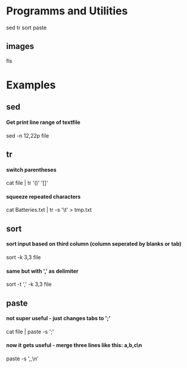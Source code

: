 # Programms and Utilities
sed
tr
sort
paste
## images
fls


# Examples
## sed
#### Get print line range of textfile
sed -n 12,22p file

## tr
#### switch parentheses
cat file | tr '()' '[]'
#### squeeze repeated characters
cat Batteries.txt | tr -s '\t' > tmp.txt

## sort
#### sort input based on third column (column seperated by blanks or tab)
sort -k 3,3 file
#### same but with ',' as delimiter
sort -t ',' -k 3,3 file

## paste
#### not super useful - just changes tabs to ';'
cat file | paste -s ';'
#### now it gets useful - merge three lines like this: a,b,c\n
paste -s ',,\n'
